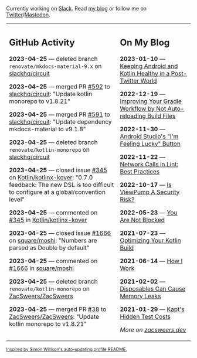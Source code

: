 Currently working on [Slack](https://slack.com/). Read [my blog](https://zacsweers.dev/) or follow me on [Twitter](https://twitter.com/ZacSweers)/[Mastodon](https://hachyderm.io/@ZacSweers).

<table><tr><td valign="top" width="60%">

## GitHub Activity
<!-- githubActivity starts -->
**2023-04-25** — deleted branch `renovate/mkdocs-material-9.x` on [slackhq/circuit](https://github.com/slackhq/circuit)

**2023-04-25** — merged PR [#592](https://github.com/slackhq/circuit/pull/592) to [slackhq/circuit](https://github.com/slackhq/circuit): "Update kotlin monorepo to v1.8.21"

**2023-04-25** — merged PR [#591](https://github.com/slackhq/circuit/pull/591) to [slackhq/circuit](https://github.com/slackhq/circuit): "Update dependency mkdocs-material to v9.1.8"

**2023-04-25** — deleted branch `renovate/kotlin-monorepo` on [slackhq/circuit](https://github.com/slackhq/circuit)

**2023-04-25** — closed issue [#345](https://github.com/Kotlin/kotlinx-kover/issues/345) on [Kotlin/kotlinx-kover](https://github.com/Kotlin/kotlinx-kover): "0.7.0 feedback: The new DSL is too difficult to configure at a global/convention level"

**2023-04-25** — commented on [#345](https://github.com/Kotlin/kotlinx-kover/issues/345#issuecomment-1522063047) in [Kotlin/kotlinx-kover](https://github.com/Kotlin/kotlinx-kover)

**2023-04-25** — closed issue [#1666](https://github.com/square/moshi/issues/1666) on [square/moshi](https://github.com/square/moshi): "Numbers are parsed as Double by default"

**2023-04-25** — commented on [#1666](https://github.com/square/moshi/issues/1666#issuecomment-1521776706) in [square/moshi](https://github.com/square/moshi)

**2023-04-25** — deleted branch `renovate/kotlin-monorepo` on [ZacSweers/ZacSweers](https://github.com/ZacSweers/ZacSweers)

**2023-04-25** — merged PR [#38](https://github.com/ZacSweers/ZacSweers/pull/38) to [ZacSweers/ZacSweers](https://github.com/ZacSweers/ZacSweers): "Update kotlin monorepo to v1.8.21"
<!-- githubActivity ends -->
</td><td valign="top" width="40%">

## On My Blog
<!-- blog starts -->
**2023-01-10** — [Keeping Android and Kotlin Healthy in a Post-Twitter World](https://www.zacsweers.dev/keeping-android-healthy/)

**2022-12-19** — [Improving Your Gradle Workflow by Not Auto-reloading Build Files](https://www.zacsweers.dev/improving-your-workflow-by-not-auto-reloading-build-files/)

**2022-11-30** — [Android Studio's "I'm Feeling Lucky" Button](https://www.zacsweers.dev/android-studios-im-feeling-lucky-button/)

**2022-11-22** — [Network Calls in Lint: Best Practices](https://www.zacsweers.dev/network-calls-in-lint-best-practices/)

**2022-10-17** — [Is ViewPump A Security Risk?](https://www.zacsweers.dev/is-viewpump-a-security-risk/)

**2022-05-23** — [You Are Not Blocked](https://www.zacsweers.dev/you-are-not-blocked/)

**2021-07-23** — [Optimizing Your Kotlin Build](https://www.zacsweers.dev/optimizing-your-kotlin-build/)

**2021-06-14** — [How I Work](https://www.zacsweers.dev/how-i-work/)

**2021-02-02** — [Disposables Can Cause Memory Leaks](https://www.zacsweers.dev/disposables-can-cause-memory-leaks/)

**2021-01-29** — [Kapt's Hidden Test Costs](https://www.zacsweers.dev/kapts-hidden-test-costs/)
<!-- blog ends -->
_More on [zacsweers.dev](https://zacsweers.dev/)_
</td></tr></table>

<sub><a href="https://simonwillison.net/2020/Jul/10/self-updating-profile-readme/">Inspired by Simon Willison's auto-updating profile README.</a></sub>